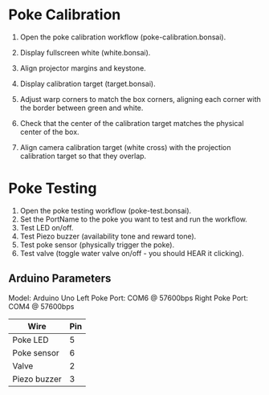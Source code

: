 # Poke Calibration

1. Open the poke calibration workflow (poke-calibration.bonsai).

2. Display fullscreen white (white.bonsai).
3. Align projector margins and keystone.
4. Display calibration target (target.bonsai).
5. Adjust warp corners to match the box corners, aligning each corner with the border between green and white.
6. Check that the center of the calibration target matches the physical center of the box.
7. Align camera calibration target (white cross) with the projection calibration target so that they overlap.

# Poke Testing

1. Open the poke testing workflow (poke-test.bonsai).
2. Set the PortName to the poke you want to test and run the workflow.
3. Test LED on/off.
4. Test Piezo buzzer (availability tone and reward tone).
5. Test poke sensor (physically trigger the poke).
6. Test valve (toggle water valve on/off - you should HEAR it clicking).

## Arduino Parameters

Model: Arduino Uno
Left Poke Port: COM6 @ 57600bps
Right Poke Port: COM4 @ 57600bps

| Wire               | Pin |
| ------------------ | ----|
| Poke LED           | 5   |
| Poke sensor        | 6   |
| Valve              | 2   |
| Piezo buzzer       | 3   |
